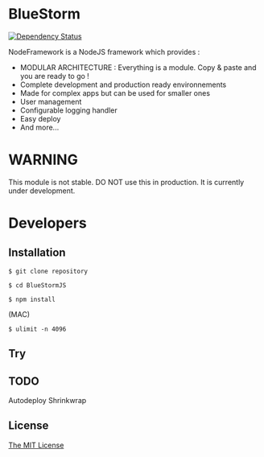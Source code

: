 BlueStorm
=============

[![Dependency Status](https://david-dm.org/inProgress-team/BlueStormJS.svg)](https://david-dm.org/inProgress-team/BlueStormJS)


NodeFramework is a NodeJS framework which provides : 

*   MODULAR ARCHITECTURE : Everything is a module. Copy & paste and you are ready to go !
*   Complete development and production ready environnements
*   Made for complex apps but can be used for smaller ones
*   User management
*   Configurable logging handler
*   Easy deploy
*   And more...

# WARNING
This module is not stable. DO NOT use this in production. It is currently under development.


# Developers
## Installation
    
    $ git clone repository

    $ cd BlueStormJS

    $ npm install

(MAC)

	$ ulimit -n 4096


## Try







## TODO

Autodeploy
Shrinkwrap

## License
[The MIT License](http://opensource.org/licenses/MIT)
